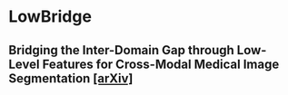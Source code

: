 # LowBridge
## Bridging the Inter-Domain Gap through Low-Level Features for Cross-Modal Medical Image Segmentation [[arXiv]](https://arxiv.org/abs/2505.11909)
